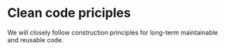 <h1>Clean code priciples</h1>
<p>We will closely follow construction principles for long-term maintainable and reusable code.</p>
